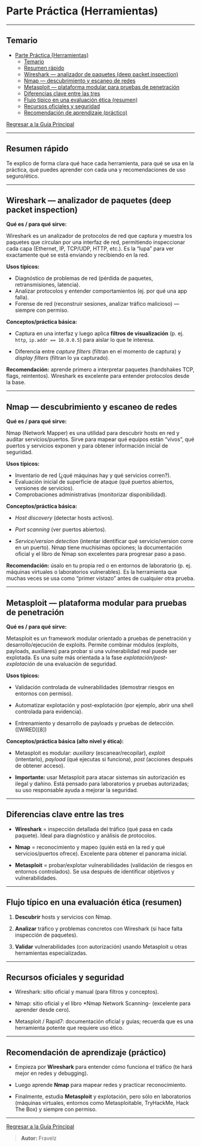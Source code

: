 # Parte Práctica (Herramientas)

---

## Temario

- [Parte Práctica (Herramientas)](#parte-práctica-herramientas)
  - [Temario](#temario)
  - [Resumen rápido](#resumen-rápido)
  - [Wireshark — analizador de paquetes (deep packet inspection)](#wireshark--analizador-de-paquetes-deep-packet-inspection)
  - [Nmap — descubrimiento y escaneo de redes](#nmap--descubrimiento-y-escaneo-de-redes)
  - [Metasploit — plataforma modular para pruebas de penetración](#metasploit--plataforma-modular-para-pruebas-de-penetración)
  - [Diferencias clave entre las tres](#diferencias-clave-entre-las-tres)
  - [Flujo típico en una evaluación ética (resumen)](#flujo-típico-en-una-evaluación-ética-resumen)
  - [Recursos oficiales y seguridad](#recursos-oficiales-y-seguridad)
  - [Recomendación de aprendizaje (práctico)](#recomendación-de-aprendizaje-práctico)

[Regresar a la Guía Principal](./../readme.md#2-redes-para-ciberseguridad)

---

## Resumen rápido

Te explico de forma clara qué hace cada herramienta, para qué se usa en la práctica, qué puedes aprender con cada una y recomendaciones de uso seguro/ético.

---

## Wireshark — analizador de paquetes (deep packet inspection)

**Qué es / para qué sirve:**

Wireshark es un analizador de protocolos de red que captura y muestra los paquetes que circulan por una interfaz de red, permitiendo inspeccionar cada capa (Ethernet, IP, TCP/UDP, HTTP, etc.). Es la “lupa” para ver exactamente qué se está enviando y recibiendo en la red.

**Usos típicos:**

- Diagnóstico de problemas de red (pérdida de paquetes, retransmisiones, latencia).
- Analizar protocolos y entender comportamientos (ej. por qué una app falla).
- Forense de red (reconstruir sesiones, analizar tráfico malicioso) — siempre con permiso.

**Conceptos/práctica básica:**

- Captura en una interfaz y luego aplica **filtros de visualización** (p. ej. `http`, `ip.addr == 10.0.0.5`) para aislar lo que te interesa.

- Diferencia entre *capture filters* (filtran en el momento de captura) y *display filters* (filtran lo ya capturado).

**Recomendación:** aprende primero a interpretar paquetes (handshakes TCP, flags, reintentos). Wireshark es excelente para entender protocolos desde la base.

---

## Nmap — descubrimiento y escaneo de redes

**Qué es / para qué sirve:**

Nmap (Network Mapper) es una utilidad para descubrir hosts en red y auditar servicios/puertos. Sirve para mapear qué equipos están “vivos”, qué puertos y servicios exponen y para obtener información inicial de seguridad.

**Usos típicos:**

- Inventario de red (¿qué máquinas hay y qué servicios corren?).
- Evaluación inicial de superficie de ataque (qué puertos abiertos, versiones de servicios).
- Comprobaciones administrativas (monitorizar disponibilidad).

**Conceptos/práctica básica:**

- *Host discovery* (detectar hosts activos).

- *Port scanning* (ver puertos abiertos).

- *Service/version detection* (intentar identificar qué servicio/version corre en un puerto).
  Nmap tiene muchísimas opciones; la documentación oficial y el libro de Nmap son excelentes para progresar paso a paso.

**Recomendación:** úsalo en tu propia red o en entornos de laboratorio (p. ej. máquinas virtuales o laboratorios vulnerables). Es la herramienta que muchas veces se usa como “primer vistazo” antes de cualquier otra prueba.

---

## Metasploit — plataforma modular para pruebas de penetración

**Qué es / para qué sirve:**

Metasploit es un framework modular orientado a pruebas de penetración y desarrollo/ejecución de exploits. Permite combinar módulos (exploits, payloads, auxiliares) para probar si una vulnerabilidad real puede ser explotada. Es una suite más orientada a la fase *explotación/post-explotación* de una evaluación de seguridad.

**Usos típicos:**

- Validación controlada de vulnerabilidades (demostrar riesgos en entornos con permiso).

- Automatizar explotación y post-explotación (por ejemplo, abrir una shell controlada para evidencia).

- Entrenamiento y desarrollo de payloads y pruebas de detección. ([WIRED][8])

**Conceptos/práctica básica (alto nivel y ética):**

- Metasploit es modular: *auxiliary* (escanear/recopilar), *exploit* (intentarlo), *payload* (qué ejecutas si funciona), *post* (acciones después de obtener acceso).

- **Importante:** usar Metasploit para atacar sistemas sin autorización es ilegal y dañino. Está pensado para laboratorios y pruebas autorizadas; su uso responsable ayuda a mejorar la seguridad.

---

## Diferencias clave entre las tres

- **Wireshark** = inspección detallada del tráfico (qué pasa en cada paquete). Ideal para diagnóstico y análisis de protocolos.

- **Nmap** = reconocimiento y mapeo (quién está en la red y qué servicios/puertos ofrece). Excelente para obtener el panorama inicial.

- **Metasploit** = probar/explotar vulnerabilidades (validación de riesgos en entornos controlados). Se usa después de identificar objetivos y vulnerabilidades.

---

## Flujo típico en una evaluación ética (resumen)

1. **Descubrir** hosts y servicios con Nmap.

2. **Analizar** tráfico y problemas concretos con Wireshark (si hace falta inspección de paquetes).

3. **Validar** vulnerabilidades (con autorización) usando Metasploit u otras herramientas especializadas.

---

## Recursos oficiales y seguridad

- Wireshark: sitio oficial y manual (para filtros y conceptos).

- Nmap: sitio oficial y el libro *Nmap Network Scanning- (excelente para aprender desde cero).

- Metasploit / Rapid7: documentación oficial y guías; recuerda que es una herramienta potente que requiere uso ético.

---

## Recomendación de aprendizaje (práctico)

- Empieza por **Wireshark** para entender cómo funciona el tráfico (te hará mejor en redes y debugging).

- Luego aprende **Nmap** para mapear redes y practicar reconocimiento.

- Finalmente, estudia **Metasploit** y explotación, pero sólo en laboratorios (máquinas virtuales, entornos como Metasploitable, TryHackMe, Hack The Box) y siempre con permiso.

---

[Regresar a la Guía Principal](./../readme.md#2-redes-para-ciberseguridad)

> **Autor:** Fravelz
